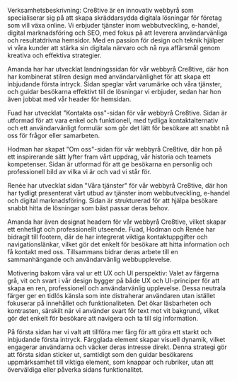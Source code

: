 Verksamhetsbeskrivning: 
Cre8tive är en innovativ webbyrå som specialiserar sig på att skapa skräddarsydda digitala lösningar för företag som vill växa online. Vi erbjuder tjänster inom webbutveckling, e-handel, digital marknadsföring och SEO, med fokus på att leverera användarvänliga och resultatdrivna hemsidor. Med en passion för design och teknik hjälper vi våra kunder att stärka sin digitala närvaro och nå nya affärsmål genom kreativa och effektiva strategier.

Amanda har har utvecklat landningssidan för vår webbyrå Cre8tive, där hon har kombinerat stilren design med användarvänlighet för att skapa ett inbjudande första intryck. Sidan speglar vårt varumärke och våra tjänster, och guidar besökarna effektivt till de lösningar vi erbjuder, sedan har hon även jobbat med vår header för hemsidan. 

Fuad har utvecklat "Kontakta oss"-sidan för vår webbyrå Cre8tive. Sidan är utformad för att vara enkel och funktionell, med tydliga kontaktalternativ och ett användarvänligt formulär som gör det lätt för besökare att snabbt nå oss för frågor eller samarbeten.

Hodman har skapat "Om oss"-sidan för vår webbyrå Cre8tive, där hon på ett inspirerande sätt lyfter fram vårt uppdrag, vår historia och teamets kompetenser. Sidan är utformad för att ge besökarna en personlig och professionell bild av vilka vi är och vad vi står för.

Renée har utvecklat sidan "Våra tjänster" för vår webbyrå Cre8tive, där hon har tydligt presenterat vårt utbud av tjänster inom webbutveckling, e-handel och digital marknadsföring. Sidan är strukturerad för att hjälpa besökare snabbt hitta de lösningar som bäst passar deras behov.

Amanda har även designat headern för vår webbyrå Cre8tive, vilket skapar ett enhetligt och professionellt utseende. Fuad, Hodman och Renée har bidragit till footern, där de har integrerat viktiga kontaktuppgifter och navigationslänkar, vilket gör det enkelt för besökare att hitta information och få kontakt med oss. Tillsammans bidrar deras arbete till en sammanhängande och användarvänlig webbupplevelse.

Motivering bakom våra val ur ett UX och UI perspektiv:
Valet av färgerna grå, vit och svart i vår design bygger på både UX och UI-principer för att skapa en ren, professionell och användarvänlig upplevelse. Dessa neutrala färger ger en tidlös känsla som inte distraherar användaren utan istället fokuserar på innehållet och funktionaliteten. Det ökar läsbarheten och kontrasten, särskilt när vi använder svart för text mot vit bakgrund, vilket gör det enkelt för besökare att navigera och ta till sig information.

På första sidan har vi valt att tillföra mer färg för att göra ett starkt och inbjudande första intryck. Färgglada element skapar visuell dynamik, vilket engagerar användarna och väcker deras intresse direkt. Denna strategi gör att första sidan sticker ut, samtidigt som den guidar besökarens uppmärksamhet till viktiga element, som knappar och rubriker, utan att överväldiga eller påverka sidans funktionalitet.
